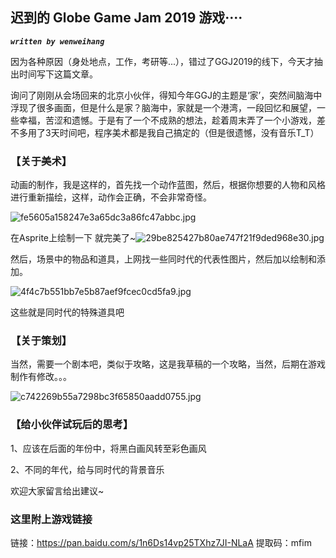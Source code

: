 ## **迟到的 Globe Game Jam 2019 游戏····**

***`written by wenweihang`***

因为各种原因（身处地点，工作，考研等...），错过了GGJ2019的线下，今天才抽出时间写下这篇文章。

询问了刚刚从会场回来的北京小伙伴，得知今年GGJ的主题是‘家’，突然间脑海中浮现了很多画面，但是什么是家？脑海中，家就是一个港湾，一段回忆和展望，一些幸福，苦涩和遗憾。于是有了一个不成熟的想法，趁着周末弄了一个小游戏，差不多用了3天时间吧，程序美术都是我自己搞定的（但是很遗憾，没有音乐T_T）

### 【关于美术】

动画的制作，我是这样的，首先找一个动作蓝图，然后，根据你想要的人物和风格进行重新描绘，这样，动作会正确，不会非常奇怪。

![fe5605a158247e3a65dc3a86fc47abbc.jpg](https://pic1.cdncl.net/user/gamebug/common_pic/fe5605a158247e3a65dc3a86fc47abbc.jpg?imageView2/2/w/1280)

在Asprite上绘制一下 就完美了~![29be825427b80ae747f21f9ded968e30.jpg](https://pic1.cdncl.net/user/gamebug/common_pic/29be825427b80ae747f21f9ded968e30.jpg?imageView2/2/w/1280)

然后，场景中的物品和道具，上网找一些同时代的代表性图片，然后加以绘制和添加。

![4f4c7b551bb7e5b87aef9fcec0cd5fa9.jpg](https://pic1.cdncl.net/user/gamebug/common_pic/4f4c7b551bb7e5b87aef9fcec0cd5fa9.jpg?imageView2/2/w/1280)

这些就是同时代的特殊道具吧

### 【关于策划】

当然，需要一个剧本吧，类似于攻略，这是我草稿的一个攻略，当然，后期在游戏制作有修改。。。

![c742269b55a7298bc3f65850aadd0755.jpg](https://pic1.cdncl.net/user/gamebug/common_pic/c742269b55a7298bc3f65850aadd0755.jpg?imageView2/2/w/1280)

### 【给小伙伴试玩后的思考】

1、应该在后面的年份中，将黑白画风转至彩色画风

2、不同的年代，给与同时代的背景音乐

欢迎大家留言给出建议~

### 这里附上游戏链接

链接：https://pan.baidu.com/s/1n6Ds14vp25TXhz7JI-NLaA
提取码：mfim